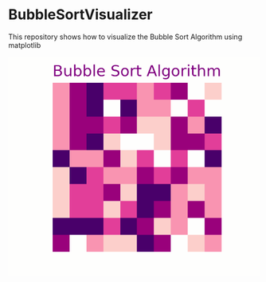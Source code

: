 # BubbleSortVisualizer
This repository shows how to visualize the Bubble Sort Algorithm using matplotlib

![alt-text](https://github.com/fahimnis/BubbleSortVisualizer/blob/master/BubbleSortAnimation.gif)
